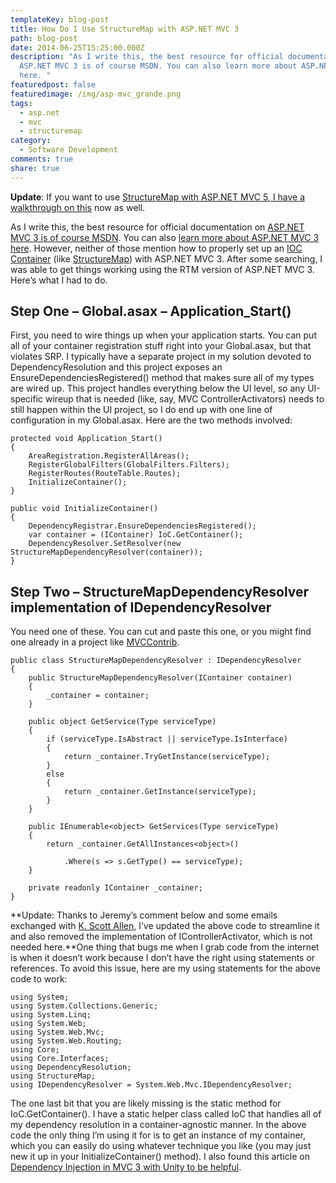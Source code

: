 ```yaml
---
templateKey: blog-post
title: How Do I Use StructureMap with ASP.NET MVC 3
path: blog-post
date: 2014-06-25T15:25:00.000Z
description: "As I write this, the best resource for official documentation on
  ASP.NET MVC 3 is of course MSDN. You can also learn more about ASP.NET MVC 3
  here. "
featuredpost: false
featuredimage: /img/asp-mvc_grande.png
tags:
  - asp.net
  - mvc
  - structuremap
category:
  - Software Development
comments: true
share: true
---
```

**Update**: If you want to use [StructureMap with ASP.NET MVC 5, I have a walkthrough on this](http://ardalis.com/resolving-dependencies-in-asp.net-mvc-5-with-structuremap) now as well.

As I write this, the best resource for official documentation on [ASP.NET MVC 3 is of course MSDN](http://msdn.microsoft.com/en-us/library/gg416514%28v=VS.98%29.aspx). You can also [learn more about ASP.NET MVC 3 here](http://www.asp.net/mvc). However, neither of those mention how to properly set up an [IOC Container](http://en.wikipedia.org/wiki/Inversion_of_control) (like [StructureMap](http://structuremap.net/structuremap/index.html)) with ASP.NET MVC 3. After some searching, I was able to get things working using the RTM version of ASP.NET MVC 3. Here’s what I had to do.

## Step One – Global.asax – Application_Start()

First, you need to wire things up when your application starts. You can put all of your container registration stuff right into your Global.asax, but that violates SRP. I typically have a separate project in my solution devoted to DependencyResolution and this project exposes an EnsureDependenciesRegistered() method that makes sure all of my types are wired up. This project handles everything below the UI level, so any UI-specific wireup that is needed (like, say, MVC ControllerActivators) needs to still happen within the UI project, so I do end up with one line of configuration in my Global.asax. Here are the two methods involved:

```
protected void Application_Start()
{
    AreaRegistration.RegisterAllAreas();
    RegisterGlobalFilters(GlobalFilters.Filters);
    RegisterRoutes(RouteTable.Routes);
    InitializeContainer();
}
 
public void InitializeContainer()
{
    DependencyRegistrar.EnsureDependenciesRegistered();
    var container = (IContainer) IoC.GetContainer();
    DependencyResolver.SetResolver(new StructureMapDependencyResolver(container));
}
```

## Step Two – StructureMapDependencyResolver implementation of IDependencyResolver

You need one of these. You can cut and paste this one, or you might find one already in a project like [MVCContrib](http://mvccontrib.codeplex.com/).

```
public class StructureMapDependencyResolver : IDependencyResolver
{
    public StructureMapDependencyResolver(IContainer container)
    {
        _container = container;
    }
 
    public object GetService(Type serviceType)
    {
        if (serviceType.IsAbstract || serviceType.IsInterface)
        {
            return _container.TryGetInstance(serviceType);
        }
        else
        {
            return _container.GetInstance(serviceType);
        }
    }
 
    public IEnumerable<object> GetServices(Type serviceType)
    {
        return _container.GetAllInstances<object>()
 
            .Where(s => s.GetType() == serviceType);
    }
 
    private readonly IContainer _container;
}
```

**Update: Thanks to Jeremy’s comment below and some emails exchanged with [K. Scott Allen](http://odetocode.com/), I’ve updated the above code to streamline it and also removed the implementation of IControllerActivator, which is not needed here.**One thing that bugs me when I grab code from the internet is when it doesn’t work because I don’t have the right using statements or references. To avoid this issue, here are my using statements for the above code to work:

```
using System;
using System.Collections.Generic;
using System.Linq;
using System.Web;
using System.Web.Mvc;
using System.Web.Routing;
using Core;
using Core.Interfaces;
using DependencyResolution;
using StructureMap;
using IDependencyResolver = System.Web.Mvc.IDependencyResolver;
```

The one last bit that you are likely missing is the static method for IoC.GetContainer(). I have a static helper class called IoC that handles all of my dependency resolution in a container-agnostic manner. In the above code the only thing I’m using it for is to get an instance of my container, which you can easily do using whatever technique you like (you may just new it up in your InitializeContainer() method). I also found this article on [Dependency Injection in MVC 3 with Unity to be helpful](http://blogs.microsoft.co.il/blogs/gilf/archive/2010/10/17/dependency-injection-in-mvc-3-was-made-easier.aspx).